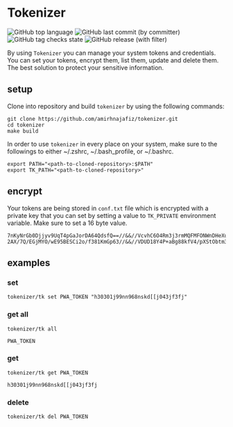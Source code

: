 # Tokenizer

![GitHub top language](https://img.shields.io/github/languages/top/amirhnajafiz/tokenizer)
![GitHub last commit (by committer)](https://img.shields.io/github/last-commit/amirhnajafiz/tokenizer)
![GitHub tag checks state](https://img.shields.io/github/checks-status/amirhnajafiz/tokenizer/v0.1.0)
![GitHub release (with filter)](https://img.shields.io/github/v/release/amirhnajafiz/tokenizer)

By using ```Tokenizer``` you can manage your system tokens and credentials. You can
set your tokens, encrypt them, list them, update and delete them. The best solution
to protect your sensitive information.

## setup

Clone into repository and build ```tokenizer``` by using the following commands:

```shell
git clone https://github.com/amirhnajafiz/tokenizer.git
cd tokenizer
make build
```

In order to use ```tokenizer``` in every place on your system, make sure to the followings to
either ~/.zshrc, ~/.bash_profile, or ~/.bashrc.

```shell
export PATH="<path-to-cloned-repository>:$PATH"
export TK_PATH="<path-to-cloned-repository>"
```

## encrypt

Your tokens are being stored in ```conf.txt``` file which is encrypted with
a private key that you can set by setting a value to ```TK_PRIVATE``` environment
variable. Make sure to set a 16 byte value.

```text
7nKyNrGb0Djjyv9UqT4pGaJorDA64QdsfQ==//&&//VcvhC6O4Rm3j3rmMQFMFONWnDHeXus542G4cUydlpcn98cMxyTvBI1KdcJsM
2AX/7Q/EGjMYO/wE95BESCi2o/f381KmGp63//&&//VDUD18Y4P+aBg88kfV4/pXStObtm3trslVRSprAmpHPEMZGFhwD000KISds=
```

## examples

### set

```shell
tokenizer/tk set PWA_TOKEN "h30301j99nn968nskd[[j043jf3fj"
```

### get all

```shell
tokenizer/tk all 

PWA_TOKEN
```

### get

```shell
tokenizer/tk get PWA_TOKEN

h30301j99nn968nskd[[j043jf3fj
```

### delete

```shell
tokenizer/tk del PWA_TOKEN
```
